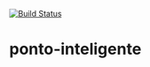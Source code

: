 [![Build Status](https://app.travis-ci.com/JonasJoseFerreira/ponto-inteligente.svg?branch=master)](https://app.travis-ci.com/JonasJoseFerreira/ponto-inteligente)
# ponto-inteligente